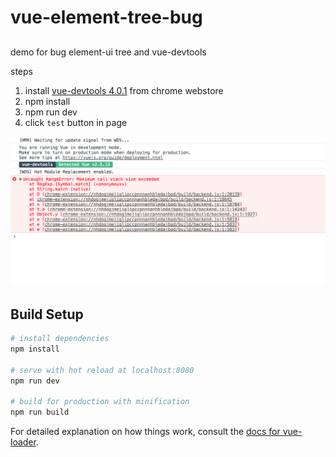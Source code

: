 # vue-element-tree-bug

##
demo for bug element-ui tree and vue-devtools

steps

1. install [vue-devtools 4.0.1](https://chrome.google.com/webstore/detail/vuejs-devtools/nhdogjmejiglipccpnnnanhbledajbpd) from chrome webstore
1. npm install
1. npm run dev
1. click `test` button in page

![error](./error.png)




## Build Setup

``` bash
# install dependencies
npm install

# serve with hot reload at localhost:8080
npm run dev

# build for production with minification
npm run build
```

For detailed explanation on how things work, consult the [docs for vue-loader](http://vuejs.github.io/vue-loader).
